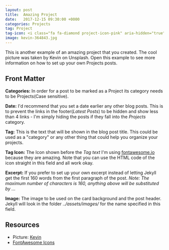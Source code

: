 ```yaml
---
layout: post
title:  Amazing Project
date:   2017-12-15 09:30:00 +0000
categories: Projects
tag: Project
tag-icon: <i class="fa fa-diamond project-icon-pink" aria-hidden="true"></i>
image: kevin-364843.jpg
---
```

This is another example of an amazing project that you created. The cool picture was taken by Kevin on Unsplash. Open this example to see more information on how to set up your own Projects posts.


## Front Matter

**Categories:** In order for a post to be marked as a Project its category needs to be Projects(Case sensitive).

**Date:** I'd recommend that you set a date earlier any other blog posts. This is to prevent the links in the footer(_Latest Posts_) to be hidden and show less than 4 links - I'm simply hiding the posts if they fall into the _Projects_ category.

**Tag:** This is the text that will be shown in the blog post title. This could be used as a "category" or any other thing that could help you organize your projects.

**Tag Icon:** The Icon shown before the _Tag text_ I'm using [fontawesome.io](http://fontawesome.io/) because they are amazing. Note that you can use the HTML code of the icon straight in this field and all work okay.

**Excerpt:** If you prefer to set up your own excerpt instead of letting Jekyll get the first 160 words from the first paragraph of the post. 
_Note: The maximum number of characters is 160, anything above will be substituted by ..._

**Image:** The image to be used on the card background and the post header. Jekyll will look in the folder _../assets/images/_ for the name specified in this field.


## Resources
- Picture: [Kevin](https://unsplash.com/photos/w7ZyuGYNpRQ)
- [FontAwesome Icons](http://fontawesome.io/)

